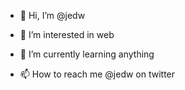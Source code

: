 - 👋 Hi, I’m @jedw
- 👀 I’m interested in web
- 🌱 I’m currently learning anything

- 📫 How to reach me @jedw on twitter

<!---
jedw/jedw is a ✨ special ✨ repository because its `README.md` (this file) appears on your GitHub profile.
You can click the Preview link to take a look at your changes.
--->

